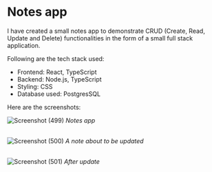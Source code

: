 <h1>Notes app</h1>

<p>I have created a small notes app to demonstrate CRUD (Create, Read, Update and Delete) functionalities in the form of a small full stack application.</p>
<p>Following are the tech stack used:
<ul>
  <li>Frontend: React, TypeScript</li>
  <li>Backend: Node.js, TypeScript</li>
  <li>Styling: CSS</li>
  <li>Database used: PostgresSQL</li>
</ul></p>

<p>Here are the screenshots:</p>

![Screenshot (499)](https://github.com/user-attachments/assets/cc21880c-8a3c-4fd3-ab77-7db7a1f9af46)
*Notes app*<br /><br />

![Screenshot (500)](https://github.com/user-attachments/assets/84d4a60c-68ae-42a0-b8da-5b359c6863f0)
*A note about to be updated*<br /><br />

![Screenshot (501)](https://github.com/user-attachments/assets/18e47493-f959-4c18-a186-f917376987f0)
*After update*<br /><br />
